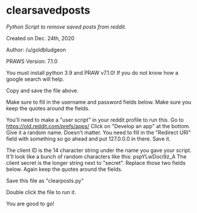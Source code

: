 # clearsavedposts
*Python Script to remove saved posts from reddit.*


Created on Dec. 24th, 2020

Author: /u/goldbludgeon

PRAWS Version: 7.1.0

You must install python 3.9 and PRAW v7.1.0! If you do not know how a google search will help.

Copy and save the file above.

Make sure to fill in the username and password fields below. Make sure you keep the quotes around the fields.

You'll need to make a "user script" in your reddit profile to run this.
Go to https://old.reddit.com/prefs/apps/
Click on "Develop an app" at the bottom.
Give it a random name. Doesn't matter.
You need to fill in the "Redirect URI" field with something so go ahead and put 127.0.0.0 in there.
Save it.

The client ID is the 14 character string under the name you gave your script.
It'll look like a bunch of random characters like this: pspYLwDoci9z_A
The client secret is the longer string next to "secret".
Replace those two fields below. Again keep the quotes around the fields.

Save this file as "clearposts.py"

Double click the file to run it.

You are good to go!
